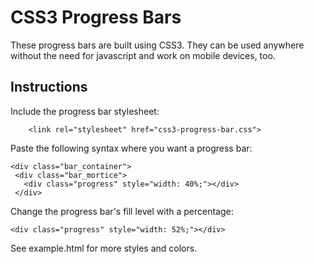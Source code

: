 # CSS3 Progress Bars
These progress bars are built using CSS3. They can be used anywhere without the need for javascript and work on mobile devices, too.

## Instructions
Include the progress bar stylesheet:

	    <link rel="stylesheet" href="css3-progress-bar.css">

Paste the following syntax where you want a progress bar:

	<div class="bar_container">
     <div class="bar_mortice">
       <div class="progress" style="width: 40%;"></div>
     </div>
   </div>

Change the progress bar's fill level with a percentage:

	<div class="progress" style="width: 52%;"></div>

See example.html for more styles and colors.
